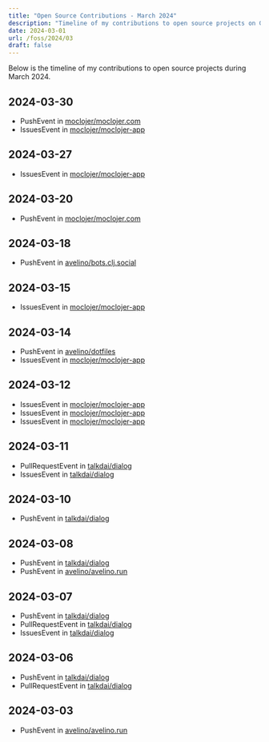```yaml
---
title: "Open Source Contributions - March 2024"
description: "Timeline of my contributions to open source projects on GitHub during March 2024."
date: 2024-03-01
url: /foss/2024/03
draft: false
---
```


Below is the timeline of my contributions to open source projects during March 2024.

## 2024-03-30

- PushEvent in [moclojer/moclojer.com](https://github.com/moclojer/moclojer.com)
- IssuesEvent in [moclojer/moclojer-app](https://github.com/moclojer/moclojer-app)

## 2024-03-27

- IssuesEvent in [moclojer/moclojer-app](https://github.com/moclojer/moclojer-app)

## 2024-03-20

- PushEvent in [moclojer/moclojer.com](https://github.com/moclojer/moclojer.com)

## 2024-03-18

- PushEvent in [avelino/bots.clj.social](https://github.com/avelino/bots.clj.social)

## 2024-03-15

- IssuesEvent in [moclojer/moclojer-app](https://github.com/moclojer/moclojer-app)

## 2024-03-14

- PushEvent in [avelino/dotfiles](https://github.com/avelino/dotfiles)
- IssuesEvent in [moclojer/moclojer-app](https://github.com/moclojer/moclojer-app)

## 2024-03-12

- IssuesEvent in [moclojer/moclojer-app](https://github.com/moclojer/moclojer-app)
- IssuesEvent in [moclojer/moclojer-app](https://github.com/moclojer/moclojer-app)
- IssuesEvent in [moclojer/moclojer-app](https://github.com/moclojer/moclojer-app)

## 2024-03-11

- PullRequestEvent in [talkdai/dialog](https://github.com/talkdai/dialog)
- IssuesEvent in [talkdai/dialog](https://github.com/talkdai/dialog)

## 2024-03-10

- PushEvent in [talkdai/dialog](https://github.com/talkdai/dialog)

## 2024-03-08

- PushEvent in [talkdai/dialog](https://github.com/talkdai/dialog)
- PushEvent in [avelino/avelino.run](https://github.com/avelino/avelino.run)

## 2024-03-07

- PushEvent in [talkdai/dialog](https://github.com/talkdai/dialog)
- PullRequestEvent in [talkdai/dialog](https://github.com/talkdai/dialog)
- IssuesEvent in [talkdai/dialog](https://github.com/talkdai/dialog)

## 2024-03-06

- PushEvent in [talkdai/dialog](https://github.com/talkdai/dialog)
- PullRequestEvent in [talkdai/dialog](https://github.com/talkdai/dialog)

## 2024-03-03

- PushEvent in [avelino/avelino.run](https://github.com/avelino/avelino.run)

